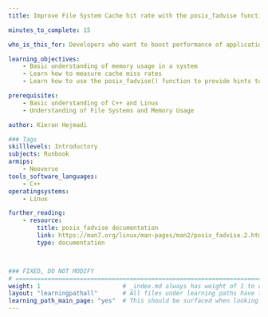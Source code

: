 ```yaml
---
title: Improve File System Cache hit rate with the posix_fadvise function 

minutes_to_complete: 15

who_is_this_for: Developers who want to boost performance of applications limited by file system cache misses. 

learning_objectives: 
    - Basic understanding of memory usage in a system
    - Learn how to measure cache miss rates
    - Learn how to use the posix_fadvise() function to provide hints to the kernel about file access patterns 

prerequisites:
    - Basic understanding of C++ and Linux
    - Understanding of File Systems and Memory Usage

author: Kieran Hejmadi

### Tags
skilllevels: Introductory
subjects: Runbook
armips:
    - Neoverse
tools_software_languages:
    - C++
operatingsystems:
    - Linux

further_reading:
    - resource:
        title: posix_fadvise documentation 
        link: https://man7.org/linux/man-pages/man2/posix_fadvise.2.html
        type: documentation



### FIXED, DO NOT MODIFY
# ================================================================================
weight: 1                       # _index.md always has weight of 1 to order correctly
layout: "learningpathall"       # All files under learning paths have this same wrapper
learning_path_main_page: "yes"  # This should be surfaced when looking for related content. Only set for _index.md of learning path content.
---
```

